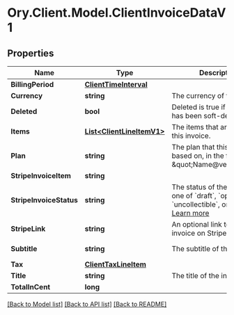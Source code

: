 # Ory.Client.Model.ClientInvoiceDataV1

## Properties

Name | Type | Description | Notes
------------ | ------------- | ------------- | -------------
**BillingPeriod** | [**ClientTimeInterval**](ClientTimeInterval.md) |  | 
**Currency** | **string** | The currency of the invoice. | [readonly] 
**Deleted** | **bool** | Deleted is true if the invoice has been soft-deleted. | [optional] [readonly] 
**Items** | [**List&lt;ClientLineItemV1&gt;**](ClientLineItemV1.md) | The items that are part of this invoice. | [readonly] 
**Plan** | **string** | The plan that this invoice is based on, in the format \&quot;Name@version\&quot;. | [optional] [readonly] 
**StripeInvoiceItem** | **string** |  | [optional] 
**StripeInvoiceStatus** | **string** | The status of the invoice, one of &#x60;draft&#x60;, &#x60;open&#x60;, &#x60;paid&#x60;, &#x60;uncollectible&#x60;, or &#x60;void&#x60;. [Learn more](https://stripe.com/docs/billing/invoices/workflow#workflow-overview) | [optional] 
**StripeLink** | **string** | An optional link to the invoice on Stripe. | [optional] [readonly] 
**Subtitle** | **string** | The subtitle of the invoice. | [optional] [readonly] 
**Tax** | [**ClientTaxLineItem**](ClientTaxLineItem.md) |  | [optional] 
**Title** | **string** | The title of the invoice. | [readonly] 
**TotalInCent** | **long** |  | 

[[Back to Model list]](../README.md#documentation-for-models) [[Back to API list]](../README.md#documentation-for-api-endpoints) [[Back to README]](../README.md)

